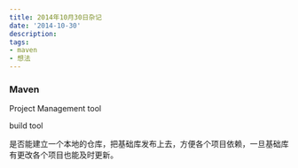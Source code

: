```yaml
---
title: 2014年10月30日杂记
date: '2014-10-30'
description:
tags:
- maven
- 想法
---
```



### Maven

Project Management tool

build tool


是否能建立一个本地的仓库，把基础库发布上去，方便各个项目依赖，一旦基础库有更改各个项目也能及时更新。

